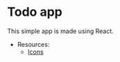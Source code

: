 # Todo app

This simple app is made using React.

- Resources:
    - [Icons](https://material.io/resources/icons/?style=baseline)